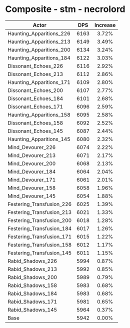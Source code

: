 # Composite - stm - necrolord
| Actor | DPS | Increase |
|---|:---:|:---:|
|Haunting_Apparitions_226|6163|3.72%|
|Haunting_Apparitions_213|6149|3.49%|
|Haunting_Apparitions_200|6134|3.24%|
|Haunting_Apparitions_184|6122|3.03%|
|Dissonant_Echoes_226|6116|2.92%|
|Dissonant_Echoes_213|6112|2.86%|
|Haunting_Apparitions_171|6109|2.80%|
|Dissonant_Echoes_200|6107|2.77%|
|Dissonant_Echoes_184|6101|2.68%|
|Dissonant_Echoes_171|6096|2.59%|
|Haunting_Apparitions_158|6095|2.58%|
|Dissonant_Echoes_158|6092|2.52%|
|Dissonant_Echoes_145|6087|2.44%|
|Haunting_Apparitions_145|6080|2.32%|
|Mind_Devourer_226|6074|2.22%|
|Mind_Devourer_213|6071|2.17%|
|Mind_Devourer_200|6068|2.13%|
|Mind_Devourer_184|6064|2.04%|
|Mind_Devourer_171|6061|2.01%|
|Mind_Devourer_158|6058|1.96%|
|Mind_Devourer_145|6054|1.88%|
|Festering_Transfusion_226|6025|1.39%|
|Festering_Transfusion_213|6021|1.33%|
|Festering_Transfusion_200|6018|1.28%|
|Festering_Transfusion_184|6017|1.26%|
|Festering_Transfusion_171|6015|1.22%|
|Festering_Transfusion_158|6012|1.17%|
|Festering_Transfusion_145|6011|1.15%|
|Rabid_Shadows_226|5994|0.87%|
|Rabid_Shadows_213|5992|0.85%|
|Rabid_Shadows_200|5989|0.79%|
|Rabid_Shadows_158|5983|0.68%|
|Rabid_Shadows_184|5983|0.68%|
|Rabid_Shadows_171|5981|0.65%|
|Rabid_Shadows_145|5964|0.37%|
|Base|5942|0.00%|
